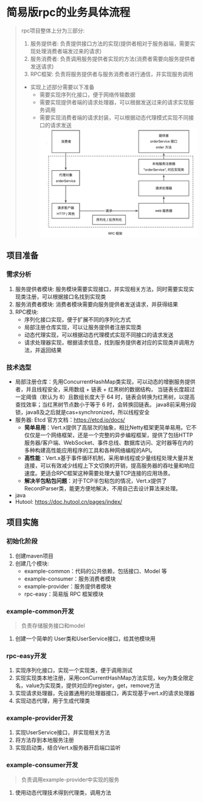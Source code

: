 # 简易版rpc的业务具体流程
> rpc项目整体上分为三部分:
> 1. 服务提供者: 负责提供接口方法的实现(提供者相对于服务器端，需要实现处理消费者端发过来的请求)
> 2. 服务消费者: 负责调用服务提供者实现的方法(消费者需要向服务提供者发送请求)
> 3. RPC框架: 负责将服务提供者与服务消费者进行通信，并实现服务调用
> - 实现上述部分需要以下准备
>   - 需要实现序列化接口，便于网络传输数据
>   - 需要实现提供者端的请求处理器，可以根据发送过来的请求实现服务调用
>   - 需要实现消费者端的请求封装，可以根据动态代理模式实现不同接口的请求发送
>   ![img.png](doc/img.png)
## 项目准备
### 需求分析
1. 服务提供者模块: 服务模块需要实现接口，并实现相关方法，同时需要实现实现类注册，可以根据接口名找到实现类
2. 服务消费者模块: 消费者模块需要向服务提供者发送请求，并获得结果
3. RPC模块: 
    - 序列化接口实现，便于扩展不同的序列化方式
    - 局部注册仓库实现，可以让服务提供者注册实现类
    - 动态代理实现，可以根据动态代理模式实现不同接口的请求发送
    - 请求处理器实现，根据请求信息，找到服务提供者对应的实现类并调用方法，并返回结果
### 技术选型
- 局部注册仓库：先用ConcurrentHashMap类实现，可以动态的增删服务提供者，并且线程安全，采用数组 + 链表 + 红黑树的数据结构， 
当链表长度超过一定阈值（默认为 8）且数组长度大于 64 时，链表会转换为红黑树，以提高查找效率；当红黑树节点数小于等于 6 时，会转换回链表。
java8前采用分段锁，java8及之后就是cas+synchronized，所以线程安全
- 服务器: Etcd 官方文档：https://etcd.io/docs/
  - **简单易用**：Vert.x提供了高层次的抽象，相比Netty框架更简单易用。它不仅仅是一个网络框架，还是一个完整的异步编程框架，提供了包括HTTP服务器/客户端、WebSocket、事件总线、数据库访问、定时器等在内的多种构建高性能应用程序的工具和各种网络编程的API。
  - **高性能**：Vert.x基于事件循环机制，采用单线程或少量线程处理大量并发连接，可以有效减少线程上下文切换的开销，提高服务器的吞吐量和响应速度。更适合RPC框架这种需要处理大量TCP连接的应用场景。
  - **解决半包粘包问题**：对于TCP半包粘包的情况，Vert.x提供了RecordParser类，能更方便地解决，不用自己去设计算法来处理。
- java
- Hutool: https://doc.hutool.cn/pages/index/
## 项目实施
### 初始化阶段
1. 创建maven项目
2. 创建几个模块:
    - example-common：代码的公共依赖，包括接口、Model 等
    - example-consumer：服务消费者模块
    - example-provider：服务提供者模块
    - rpc-easy：简易版 RPC 框架模块
### example-common开发
> 负责存储服务接口和model
1. 创建一个简单的 User类和UserService接口，给其他模块用
### rpc-easy开发
1. 实现序列化接口，实现一个实现类，便于调用测试
2. 实现实现类本地注册，采用conCurrentHashMap方法实现，key为类全限定名，value为实现类，提供对应的register，get，remove方法
2. 实现请求处理器，先设置通用的处理器接口，再实现基于vert.x的请求处理器
4. 实现动态代理，用于生成代理类
### example-provider开发
1. 实现UserService接口，并实现相关方法
2. 将方法存到本地服务注册
3. 实现启动类，结合Vert.x服务器开启端口监听
### example-consumer开发
> 负责调用example-provider中实现的服务
1. 使用动态代理技术得到代理类，调用方法